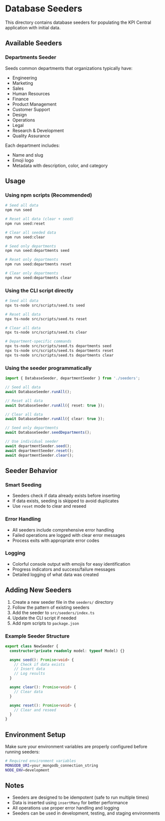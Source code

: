 # Database Seeders

This directory contains database seeders for populating the KPI Central application with initial data.

## Available Seeders

### Departments Seeder

Seeds common departments that organizations typically have:

- Engineering
- Marketing
- Sales
- Human Resources
- Finance
- Product Management
- Customer Support
- Design
- Operations
- Legal
- Research & Development
- Quality Assurance

Each department includes:

- Name and slug
- Emoji logo
- Metadata with description, color, and category

## Usage

### Using npm scripts (Recommended)

```bash
# Seed all data
npm run seed

# Reset all data (clear + seed)
npm run seed:reset

# Clear all seeded data
npm run seed:clear

# Seed only departments
npm run seed:departments seed

# Reset only departments
npm run seed:departments reset

# Clear only departments
npm run seed:departments clear
```

### Using the CLI script directly

```bash
# Seed all data
npx ts-node src/scripts/seed.ts seed

# Reset all data
npx ts-node src/scripts/seed.ts reset

# Clear all data
npx ts-node src/scripts/seed.ts clear

# Department-specific commands
npx ts-node src/scripts/seed.ts departments seed
npx ts-node src/scripts/seed.ts departments reset
npx ts-node src/scripts/seed.ts departments clear
```

### Using the seeder programmatically

```typescript
import { DatabaseSeeder, departmentSeeder } from './seeders';

// Seed all data
await DatabaseSeeder.runAll();

// Reset all data
await DatabaseSeeder.runAll({ reset: true });

// Clear all data
await DatabaseSeeder.runAll({ clear: true });

// Seed only departments
await DatabaseSeeder.seedDepartments();

// Use individual seeder
await departmentSeeder.seed();
await departmentSeeder.reset();
await departmentSeeder.clear();
```

## Seeder Behavior

### Smart Seeding

- Seeders check if data already exists before inserting
- If data exists, seeding is skipped to avoid duplicates
- Use `reset` mode to clear and reseed

### Error Handling

- All seeders include comprehensive error handling
- Failed operations are logged with clear error messages
- Process exits with appropriate error codes

### Logging

- Colorful console output with emojis for easy identification
- Progress indicators and success/failure messages
- Detailed logging of what data was created

## Adding New Seeders

1. Create a new seeder file in the `seeders/` directory
2. Follow the pattern of existing seeders
3. Add the seeder to `src/seeders/index.ts`
4. Update the CLI script if needed
5. Add npm scripts to `package.json`

### Example Seeder Structure

```typescript
export class NewSeeder {
  constructor(private readonly model: typeof Model) {}

  async seed(): Promise<void> {
    // Check if data exists
    // Insert data
    // Log results
  }

  async clear(): Promise<void> {
    // Clear data
  }

  async reset(): Promise<void> {
    // Clear and reseed
  }
}
```

## Environment Setup

Make sure your environment variables are properly configured before running seeders:

```bash
# Required environment variables
MONGODB_URI=your_mongodb_connection_string
NODE_ENV=development
```

## Notes

- Seeders are designed to be idempotent (safe to run multiple times)
- Data is inserted using `insertMany` for better performance
- All operations use proper error handling and logging
- Seeders can be used in development, testing, and staging environments
